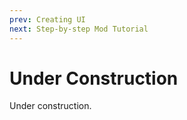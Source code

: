 ```yaml
---
prev: Creating UI
next: Step-by-step Mod Tutorial
---
```


# Under Construction

Under construction.
